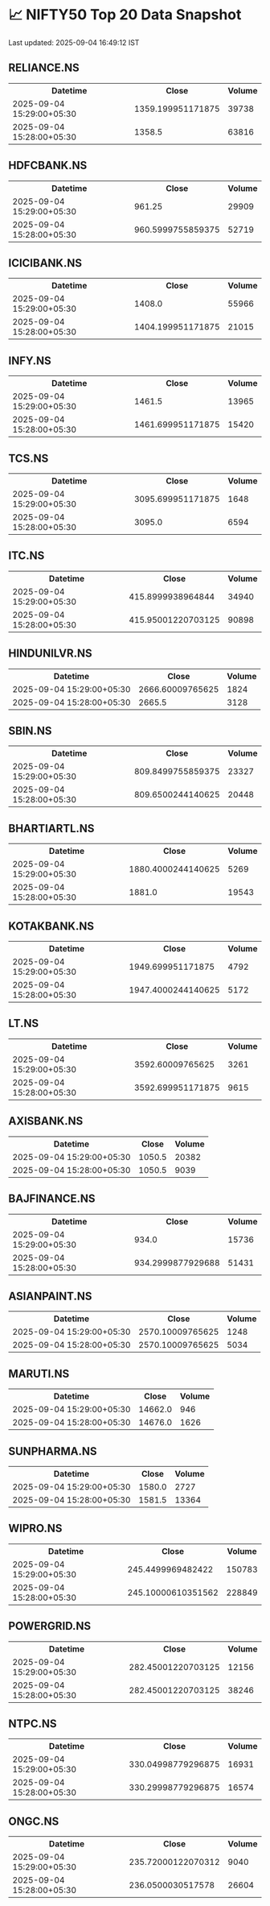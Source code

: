 # 📈 NIFTY50 Top 20 Data Snapshot

Last updated: 2025-09-04 16:49:12 IST

## RELIANCE.NS

<table>
  <tr><th>Datetime</th><th>Close</th><th>Volume</th></tr>
  <tr><td>2025-09-04 15:29:00+05:30</td><td>1359.199951171875</td><td>39738</td></tr>
  <tr><td>2025-09-04 15:28:00+05:30</td><td>1358.5</td><td>63816</td></tr>
</table>

## HDFCBANK.NS

<table>
  <tr><th>Datetime</th><th>Close</th><th>Volume</th></tr>
  <tr><td>2025-09-04 15:29:00+05:30</td><td>961.25</td><td>29909</td></tr>
  <tr><td>2025-09-04 15:28:00+05:30</td><td>960.5999755859375</td><td>52719</td></tr>
</table>

## ICICIBANK.NS

<table>
  <tr><th>Datetime</th><th>Close</th><th>Volume</th></tr>
  <tr><td>2025-09-04 15:29:00+05:30</td><td>1408.0</td><td>55966</td></tr>
  <tr><td>2025-09-04 15:28:00+05:30</td><td>1404.199951171875</td><td>21015</td></tr>
</table>

## INFY.NS

<table>
  <tr><th>Datetime</th><th>Close</th><th>Volume</th></tr>
  <tr><td>2025-09-04 15:29:00+05:30</td><td>1461.5</td><td>13965</td></tr>
  <tr><td>2025-09-04 15:28:00+05:30</td><td>1461.699951171875</td><td>15420</td></tr>
</table>

## TCS.NS

<table>
  <tr><th>Datetime</th><th>Close</th><th>Volume</th></tr>
  <tr><td>2025-09-04 15:29:00+05:30</td><td>3095.699951171875</td><td>1648</td></tr>
  <tr><td>2025-09-04 15:28:00+05:30</td><td>3095.0</td><td>6594</td></tr>
</table>

## ITC.NS

<table>
  <tr><th>Datetime</th><th>Close</th><th>Volume</th></tr>
  <tr><td>2025-09-04 15:29:00+05:30</td><td>415.8999938964844</td><td>34940</td></tr>
  <tr><td>2025-09-04 15:28:00+05:30</td><td>415.95001220703125</td><td>90898</td></tr>
</table>

## HINDUNILVR.NS

<table>
  <tr><th>Datetime</th><th>Close</th><th>Volume</th></tr>
  <tr><td>2025-09-04 15:29:00+05:30</td><td>2666.60009765625</td><td>1824</td></tr>
  <tr><td>2025-09-04 15:28:00+05:30</td><td>2665.5</td><td>3128</td></tr>
</table>

## SBIN.NS

<table>
  <tr><th>Datetime</th><th>Close</th><th>Volume</th></tr>
  <tr><td>2025-09-04 15:29:00+05:30</td><td>809.8499755859375</td><td>23327</td></tr>
  <tr><td>2025-09-04 15:28:00+05:30</td><td>809.6500244140625</td><td>20448</td></tr>
</table>

## BHARTIARTL.NS

<table>
  <tr><th>Datetime</th><th>Close</th><th>Volume</th></tr>
  <tr><td>2025-09-04 15:29:00+05:30</td><td>1880.4000244140625</td><td>5269</td></tr>
  <tr><td>2025-09-04 15:28:00+05:30</td><td>1881.0</td><td>19543</td></tr>
</table>

## KOTAKBANK.NS

<table>
  <tr><th>Datetime</th><th>Close</th><th>Volume</th></tr>
  <tr><td>2025-09-04 15:29:00+05:30</td><td>1949.699951171875</td><td>4792</td></tr>
  <tr><td>2025-09-04 15:28:00+05:30</td><td>1947.4000244140625</td><td>5172</td></tr>
</table>

## LT.NS

<table>
  <tr><th>Datetime</th><th>Close</th><th>Volume</th></tr>
  <tr><td>2025-09-04 15:29:00+05:30</td><td>3592.60009765625</td><td>3261</td></tr>
  <tr><td>2025-09-04 15:28:00+05:30</td><td>3592.699951171875</td><td>9615</td></tr>
</table>

## AXISBANK.NS

<table>
  <tr><th>Datetime</th><th>Close</th><th>Volume</th></tr>
  <tr><td>2025-09-04 15:29:00+05:30</td><td>1050.5</td><td>20382</td></tr>
  <tr><td>2025-09-04 15:28:00+05:30</td><td>1050.5</td><td>9039</td></tr>
</table>

## BAJFINANCE.NS

<table>
  <tr><th>Datetime</th><th>Close</th><th>Volume</th></tr>
  <tr><td>2025-09-04 15:29:00+05:30</td><td>934.0</td><td>15736</td></tr>
  <tr><td>2025-09-04 15:28:00+05:30</td><td>934.2999877929688</td><td>51431</td></tr>
</table>

## ASIANPAINT.NS

<table>
  <tr><th>Datetime</th><th>Close</th><th>Volume</th></tr>
  <tr><td>2025-09-04 15:29:00+05:30</td><td>2570.10009765625</td><td>1248</td></tr>
  <tr><td>2025-09-04 15:28:00+05:30</td><td>2570.10009765625</td><td>5034</td></tr>
</table>

## MARUTI.NS

<table>
  <tr><th>Datetime</th><th>Close</th><th>Volume</th></tr>
  <tr><td>2025-09-04 15:29:00+05:30</td><td>14662.0</td><td>946</td></tr>
  <tr><td>2025-09-04 15:28:00+05:30</td><td>14676.0</td><td>1626</td></tr>
</table>

## SUNPHARMA.NS

<table>
  <tr><th>Datetime</th><th>Close</th><th>Volume</th></tr>
  <tr><td>2025-09-04 15:29:00+05:30</td><td>1580.0</td><td>2727</td></tr>
  <tr><td>2025-09-04 15:28:00+05:30</td><td>1581.5</td><td>13364</td></tr>
</table>

## WIPRO.NS

<table>
  <tr><th>Datetime</th><th>Close</th><th>Volume</th></tr>
  <tr><td>2025-09-04 15:29:00+05:30</td><td>245.4499969482422</td><td>150783</td></tr>
  <tr><td>2025-09-04 15:28:00+05:30</td><td>245.10000610351562</td><td>228849</td></tr>
</table>

## POWERGRID.NS

<table>
  <tr><th>Datetime</th><th>Close</th><th>Volume</th></tr>
  <tr><td>2025-09-04 15:29:00+05:30</td><td>282.45001220703125</td><td>12156</td></tr>
  <tr><td>2025-09-04 15:28:00+05:30</td><td>282.45001220703125</td><td>38246</td></tr>
</table>

## NTPC.NS

<table>
  <tr><th>Datetime</th><th>Close</th><th>Volume</th></tr>
  <tr><td>2025-09-04 15:29:00+05:30</td><td>330.04998779296875</td><td>16931</td></tr>
  <tr><td>2025-09-04 15:28:00+05:30</td><td>330.29998779296875</td><td>16574</td></tr>
</table>

## ONGC.NS

<table>
  <tr><th>Datetime</th><th>Close</th><th>Volume</th></tr>
  <tr><td>2025-09-04 15:29:00+05:30</td><td>235.72000122070312</td><td>9040</td></tr>
  <tr><td>2025-09-04 15:28:00+05:30</td><td>236.0500030517578</td><td>26604</td></tr>
</table>

